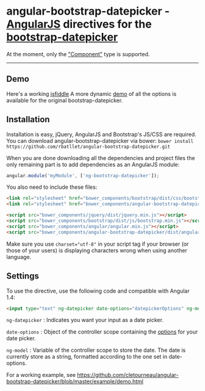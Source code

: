 # angular-bootstrap-datepicker - [AngularJS](http://angularjs.org/) directives for the [bootstrap-datepicker](https://github.com/eternicode/bootstrap-datepicker)

At the moment, only the ["Component"](http://eternicode.github.io/bootstrap-datepicker/?markup=component) type is supported.

***

## Demo

Here's a working [jsfiddle](http://jsfiddle.net/cletourneau/kGGCZ/)
A more dynamic [demo](http://eternicode.github.io/bootstrap-datepicker/) of all the options is available for the original bootstrap-datepicker.


## Installation

Installation is easy, jQuery, AngularJS and Bootstrap's JS/CSS are required.
You can download angular-bootstrap-datepicker via bower:
`bower install https://github.com/rbatllet/angular-bootstrap-datepicker.git`

When you are done downloading all the dependencies and project files the only remaining part is to add dependencies as an AngularJS module:

```javascript
angular.module('myModule', ['ng-bootstrap-datepicker']);
```

You also need to include these files:
```html
<link rel="stylesheet" href="bower_components/bootstrap/dist/css/bootstrap.css" />
<link rel="stylesheet" href="bower_components/angular-bootstrap-datepicker/dist/angular-bootstrap-datepicker.css" />

<script src="bower_components/jquery/dist/jquery.min.js"></script>
<script src="bower_components/bootstrap/dist/js/bootstrap.min.js"></script>
<script src="bower_components/angular/angular.min.js"></script>
<script src="bower_components/angular-bootstrap-datepicker/dist/angular-bootstrap-datepicker.js" charset="utf-8"></script>
```

Make sure you use `charset="utf-8"` in your script tag if your browser (or those of your users) is displaying characters wrong when using another language.

## Settings

To use the directive, use the following code and compatible with Angular 1.4:

```html
<input type="text" ng-datepicker date-options="datepickerOptions" ng-model="date">
```

`ng-datepicker` : Indicates you want your input as a date picker.

`date-options` : Object of the controller scope containing the [options](http://bootstrap-datepicker.readthedocs.org/en/latest/options.html) for your date picker.

`ng-model` : Variable of the controller scope to store the date. The date is currently store as a string, formatted according to the one set in date-options.


For a working example, see https://github.com/cletourneau/angular-bootstrap-datepicker/blob/master/example/demo.html
